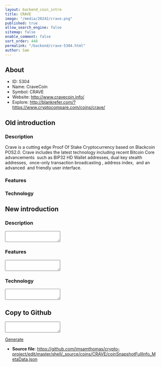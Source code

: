 ```yaml
---
layout: backend_coin_intro
title: CRAVE
image: "/media/20242/crave.png"
published: true
allow_search_engine: false
sitemap: false
enable_comment: false
sort_order: 448
permalink: "/backend/crave-5304.html"
author: Sam
---
```


## About

- ID: 5304
- Name: CraveCoin
- Symbol: CRAVE
- Website: http://www.cravecoin.info/
- Explore: http://blankrefer.com/?https://www.cryptocompare.com/coins/crave/


## Old introduction

### Description

<p>Crave is a cutting edge Proof Of Stake Cryptocurrency based on Blackcoin POS2.0. Crave includes the latest technology including recent Bitcoin Core advancements  such as BIP32 HD Wallet addresses, dual key stealth addresses,  once-only transaction broadcasting , address index,  and an advanced  and friendly user interface.</p>

### Features


### Technology




## New introduction


### Description
<textarea id="meta_description" name="description"></textarea>

### Features
<textarea id="meta_features" name="features"></textarea>

### Technology
<textarea id="meta_technology" name="technology"></textarea>


## Copy to Github

<textarea id="coinsnapshotfullinfo_metadata"></textarea>

<a href="#gen" onclick="generateMetaDatJson()">Generate</a>

- **Source file**: <a href="https://github.com/imsamthomas/crypto-project/edit/master/shell/_source/coins/CRAVE/coinSnapshotFullInfo_MetaData.json">https://github.com/imsamthomas/crypto-project/edit/master/shell/_source/coins/CRAVE/coinSnapshotFullInfo_MetaData.json</a>

